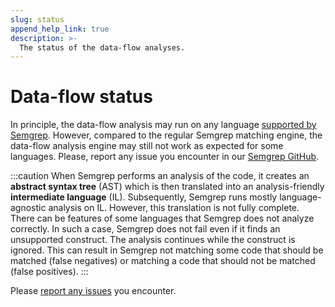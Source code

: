 ```yaml
---
slug: status
append_help_link: true
description: >-
  The status of the data-flow analyses.
---
```


# Data-flow status

In principle, the data-flow analysis may run on any language [supported by Semgrep](/docs/supported-languages.md). However, compared to the regular Semgrep matching engine, the data-flow analysis engine may still not work as expected for some languages. Please, report any issue you encounter in our [Semgrep GitHub](https://github.com/returntocorp/semgrep/issues/new/choose).

:::caution
When Semgrep performs an analysis of the code, it creates an **abstract syntax tree** (AST) which is then translated into an analysis-friendly **intermediate language** (IL). Subsequently, Semgrep runs mostly language-agnostic analysis on IL. However, this translation is not fully complete. There can be features of some languages that Semgrep does not analyze correctly. In such a case, Semgrep does not fail even if it finds an unsupported construct. The analysis continues while the construct is ignored. This can result in Semgrep not matching some code that should be matched (false negatives) or matching a code that should not be matched (false positives).
:::

Please [report any issues](https://github.com/returntocorp/semgrep/issues/new/choose) you encounter.
